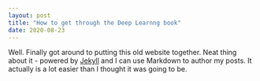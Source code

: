 ```yaml
---
layout: post
title: "How to get through the Deep Learnng book"
date: 2020-08-23
---
```

Well. Finally got around to putting this old website together. Neat thing about it - powered by [Jekyll](http://jekyllrb.com) and I can use Markdown to author my posts. It actually is a lot easier than I thought it was going to be.
